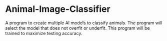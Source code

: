 # Animal-Image-Classifier
A program to create multiple AI models to classify animals. 
The program will select the model that does not overfit or underfit.
This program will be trained to maximize testing accuracy.
